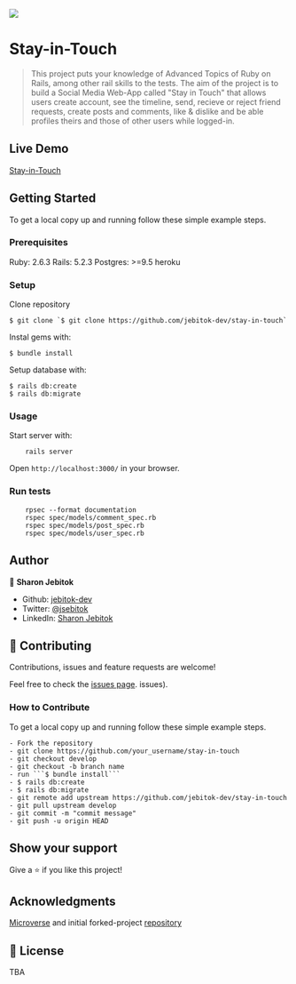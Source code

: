 ![](https://img.shields.io/badge/Microverse-blueviolet)

# Stay-in-Touch

> This project puts your knowledge of Advanced Topics of Ruby on Rails, among other rail skills to the tests. The aim of the project is to build a Social Media Web-App called "Stay in Touch" that allows users create account, see the timeline, send, recieve or reject friend requests, create posts and comments, like & dislike and be able profiles theirs and those of other users while logged-in.

## Live Demo

[Stay-in-Touch](https://agile-ocean-12616.herokuapp.com/users/sign_in)

## Getting Started

To get a local copy up and running follow these simple example steps.

### Prerequisites

Ruby: 2.6.3
Rails: 5.2.3
Postgres: >=9.5
heroku

### Setup

Clone repository

```
$ git clone `$ git clone https://github.com/jebitok-dev/stay-in-touch`
```

Instal gems with:

```
$ bundle install
```

Setup database with:

```
$ rails db:create
$ rails db:migrate
```

### Usage

Start server with:

```
    rails server
```

Open `http://localhost:3000/` in your browser.

### Run tests

```
    rpsec --format documentation
    rspec spec/models/comment_spec.rb
    rspec spec/models/post_spec.rb
    rspec spec/models/user_spec.rb
```

## Author

👤 **Sharon Jebitok**

- Github: [jebitok-dev](https://github.com/jebitok-dev)
- Twitter: [@jsebitok](https://twitter.com/jsebitok)
- LinkedIn: [Sharon Jebitok](https://www.linkedin.com/in/sharon-jebitok/)

## 🤝 Contributing

Contributions, issues and feature requests are welcome!

Feel free to check the [issues page](https://github.com/jebitok-dev/stay-in-touch/issues/).
issues).

### How to Contribute

To get a local copy up and running follow these simple example steps.

````
- Fork the repository
- git clone https://github.com/your_username/stay-in-touch
- git checkout develop
- git checkout -b branch name
- run ```$ bundle install```
- $ rails db:create
- $ rails db:migrate
- git remote add upstream https://github.com/jebitok-dev/stay-in-touch
- git pull upstream develop
- git commit -m "commit message"
- git push -u origin HEAD
````

## Show your support

Give a ⭐️ if you like this project!

## Acknowledgments

[Microverse](microverse.org) and initial forked-project [repository](https://github.com/microverseinc/ror-social-scaffold)

## 📝 License

TBA
